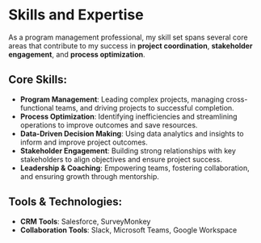 # Skills and Expertise

As a program management professional, my skill set spans several core areas that contribute to my success in **project coordination**, **stakeholder engagement**, and **process optimization**.

## Core Skills:
- **Program Management**: Leading complex projects, managing cross-functional teams, and driving projects to successful completion.
- **Process Optimization**: Identifying inefficiencies and streamlining operations to improve outcomes and save resources.
- **Data-Driven Decision Making**: Using data analytics and insights to inform and improve project outcomes.
- **Stakeholder Engagement**: Building strong relationships with key stakeholders to align objectives and ensure project success.
- **Leadership & Coaching**: Empowering teams, fostering collaboration, and ensuring growth through mentorship.

## Tools & Technologies:
- **CRM Tools**: Salesforce, SurveyMonkey
- **Collaboration Tools**: Slack, Microsoft Teams, Google Workspace
